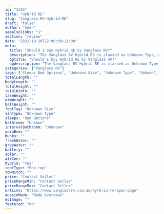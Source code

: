 ```yaml
---
id: "1316"
title: "Hybrid RE"
slug: "Vanglass-RV-Hybrid-RE"
draft: "false"
author: "Sean"
seealsolinks: "1"
section: "review"
date: "2022-10-10T22:00:09+11:00"
meta:
  title: "Should I buy Hybrid RE by Vanglass RV?"
  description: "The Vanglass RV Hybrid RE is classed as Unknown Type, and sleeps Bed Options people. It is Made Overseas and comes in at Unknown Size. It generally has Unkown."
  ogtitle: "Should I buy Hybrid RE by Vanglass RV?"
  ogdescription: "The Vanglass RV Hybrid RE is classed as Unknown Type, and sleeps Bed Options people. It is Made Overseas and comes in at Unknown Size. It generally has Unkown."
categories: ["Vanglass RV"]
tags: ["Sleeps Bed Options", "Unknown Size", "Unknown Type", "Unkown", "Pop top", "Price Unknown", "Made Overseas"]
totalLength: ""
bodyLength: ""
totalHeight: ""
totalWidth: ""
tareWeight: ""
atmWeight: ""
ballWeight: ""
footTag: "Unknown Size"
vanType: "Unknown Type"
sleeps: "Bed Options"
bathroom: "Unkown"
internalBathroom: "Unknown"
mainBed: ""
bunks: ""
freshWater: ""
greyWater: ""
battery: ""
solar: ""
airCon: ""
hybrid: "Yes"
roofType: "Pop top"
towHitch: ""
price: "Contact Seller"
priceRangeMin: "Contact Seller"
priceRangeMax: "Contact Seller"
urlLink: "https://www.vanglassrv.com.au/hyrbrid-re-spec-page"
aussieMade: "Made Overseas"
noImage: ""
featured: "no"
---
```

